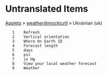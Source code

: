 # Untranslated Items
[Applets](../../../README.md) &#187; [weather@mockturtl](../README.md) &#187; Ukrainian (uk)

       1	Refresh
       2	Vertical orientation
       3	Where On Earth ID
       4	Forecast length
       5	days
       6	psi
       7	in Hg
       8	View your local weather forecast
       9	Weather
